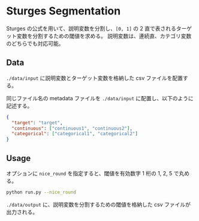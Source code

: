 # Sturges Segmentation

Sturges の公式を用いて、説明変数を分割し、`[0, 1]` の 2 直で表されるターゲット変数を分割するための閾値を求める。
説明変数は、連続直、カテゴリ変数のどちらでも対応可能。

## Data

`./data/input` に説明変数とターゲット変数を格納した csv ファイルを配置する。

同じファイル名の metadata ファイルを `./data/input` に配置し、以下のように記述する。

```json
{
  "target": "target",
  "continuous": ["continuous1", "continuous2"],
  "categorical": ["categorical1", "categorical2"]
}
```

## Usage

オプションに `nice_round` を指定すると、閾値を有効数字 1 桁の 1, 2, 5 で丸める。

```bash
python run.py --nice_round
```

`./data/output` に、説明変数を分割するための閾値を格納した csv ファイルが出力される。
